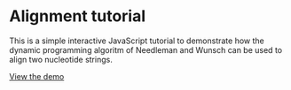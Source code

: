 # Alignment tutorial

This is a simple interactive JavaScript tutorial to demonstrate how the dynamic
programming algoritm of Needleman and Wunsch can be used to align two nucleotide strings.

[View the demo](https://spond.github.io/alignment-tutorial-js/)
